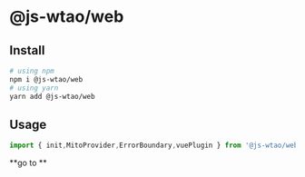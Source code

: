 # @js-wtao/web

## Install
```bash
# using npm
npm i @js-wtao/web
# using yarn
yarn add @js-wtao/web
```

## Usage
```js
import { init,MitoProvider,ErrorBoundary,vuePlugin } from '@js-wtao/web'
```
**go to **

